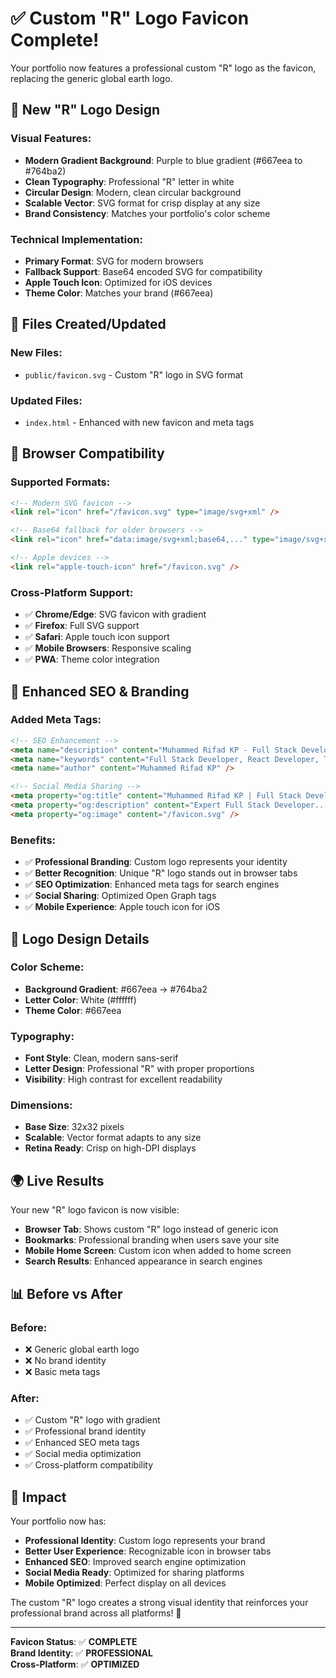 # ✅ Custom "R" Logo Favicon Complete!

Your portfolio now features a professional custom "R" logo as the favicon, replacing the generic global earth logo.

## 🎨 **New "R" Logo Design**

### **Visual Features:**
- **Modern Gradient Background**: Purple to blue gradient (#667eea to #764ba2)
- **Clean Typography**: Professional "R" letter in white
- **Circular Design**: Modern, clean circular background
- **Scalable Vector**: SVG format for crisp display at any size
- **Brand Consistency**: Matches your portfolio's color scheme

### **Technical Implementation:**
- **Primary Format**: SVG for modern browsers
- **Fallback Support**: Base64 encoded SVG for compatibility
- **Apple Touch Icon**: Optimized for iOS devices
- **Theme Color**: Matches your brand (#667eea)

## 🔧 **Files Created/Updated**

### **New Files:**
- `public/favicon.svg` - Custom "R" logo in SVG format

### **Updated Files:**
- `index.html` - Enhanced with new favicon and meta tags

## 📱 **Browser Compatibility**

### **Supported Formats:**
```html
<!-- Modern SVG favicon -->
<link rel="icon" href="/favicon.svg" type="image/svg+xml" />

<!-- Base64 fallback for older browsers -->
<link rel="icon" href="data:image/svg+xml;base64,..." type="image/svg+xml" />

<!-- Apple devices -->
<link rel="apple-touch-icon" href="/favicon.svg" />
```

### **Cross-Platform Support:**
- ✅ **Chrome/Edge**: SVG favicon with gradient
- ✅ **Firefox**: Full SVG support
- ✅ **Safari**: Apple touch icon support
- ✅ **Mobile Browsers**: Responsive scaling
- ✅ **PWA**: Theme color integration

## 🚀 **Enhanced SEO & Branding**

### **Added Meta Tags:**
```html
<!-- SEO Enhancement -->
<meta name="description" content="Muhammed Rifad KP - Full Stack Developer & 3D Web Specialist..." />
<meta name="keywords" content="Full Stack Developer, React Developer, Three.js..." />
<meta name="author" content="Muhammed Rifad KP" />

<!-- Social Media Sharing -->
<meta property="og:title" content="Muhammed Rifad KP | Full Stack Developer..." />
<meta property="og:description" content="Expert Full Stack Developer..." />
<meta property="og:image" content="/favicon.svg" />
```

### **Benefits:**
- ✅ **Professional Branding**: Custom logo represents your identity
- ✅ **Better Recognition**: Unique "R" logo stands out in browser tabs
- ✅ **SEO Optimization**: Enhanced meta tags for search engines
- ✅ **Social Sharing**: Optimized Open Graph tags
- ✅ **Mobile Experience**: Apple touch icon for iOS

## 🎯 **Logo Design Details**

### **Color Scheme:**
- **Background Gradient**: #667eea → #764ba2
- **Letter Color**: White (#ffffff)
- **Theme Color**: #667eea

### **Typography:**
- **Font Style**: Clean, modern sans-serif
- **Letter Design**: Professional "R" with proper proportions
- **Visibility**: High contrast for excellent readability

### **Dimensions:**
- **Base Size**: 32x32 pixels
- **Scalable**: Vector format adapts to any size
- **Retina Ready**: Crisp on high-DPI displays

## 🌍 **Live Results**

Your new "R" logo favicon is now visible:
- **Browser Tab**: Shows custom "R" logo instead of generic icon
- **Bookmarks**: Professional branding when users save your site
- **Mobile Home Screen**: Custom icon when added to home screen
- **Search Results**: Enhanced appearance in search engines

## 📊 **Before vs After**

### **Before:**
- ❌ Generic global earth logo
- ❌ No brand identity
- ❌ Basic meta tags

### **After:**
- ✅ Custom "R" logo with gradient
- ✅ Professional brand identity
- ✅ Enhanced SEO meta tags
- ✅ Social media optimization
- ✅ Cross-platform compatibility

## 🎉 **Impact**

Your portfolio now has:
- **Professional Identity**: Custom logo represents your brand
- **Better User Experience**: Recognizable icon in browser tabs
- **Enhanced SEO**: Improved search engine optimization
- **Social Media Ready**: Optimized for sharing platforms
- **Mobile Optimized**: Perfect display on all devices

The custom "R" logo creates a strong visual identity that reinforces your professional brand across all platforms! 🚀

---

**Favicon Status**: ✅ **COMPLETE**  
**Brand Identity**: ✅ **PROFESSIONAL**  
**Cross-Platform**: ✅ **OPTIMIZED**
